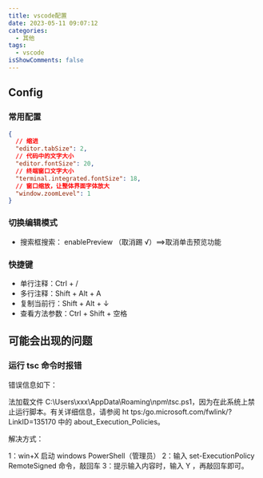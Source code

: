 ```yaml
---
title: vscode配置
date: 2023-05-11 09:07:12
categories:
  - 其他
tags:
  - vscode
isShowComments: false
---
```


## Config

### 常用配置

```json
{
  // 缩进
  "editor.tabSize": 2,
  // 代码中的文字大小
  "editor.fontSize": 20,
  // 终端窗口文字大小
  "terminal.integrated.fontSize": 18,
  // 窗口缩放，让整体界面字体放大
  "window.zoomLevel": 1
}
```

### 切换编辑模式

- 搜索框搜索： enablePreview （取消踢 √）==>取消单击预览功能

### 快捷键

- 单行注释：Ctrl + /
- 多行注释：Shift + Alt + A
- 复制当前行：Shift + Alt + ↓
- 查看方法参数：Ctrl + Shift + 空格

## 可能会出现的问题

### 运行 tsc 命令时报错

错误信息如下：

法加载文件 C:\Users\xxx\AppData\Roaming\npm\tsc.ps1，因为在此系统上禁止运行脚本。有关详细信息，请参阅 ht tps:/go.microsoft.com/fwlink/?LinkID=135170 中的 about_Execution_Policies。

解决方式：

1：win+X 启动 windows PowerShell（管理员）
2：输入 set-ExecutionPolicy RemoteSigned 命令，敲回车
3：提示输入内容时，输入 Y ，再敲回车即可。
